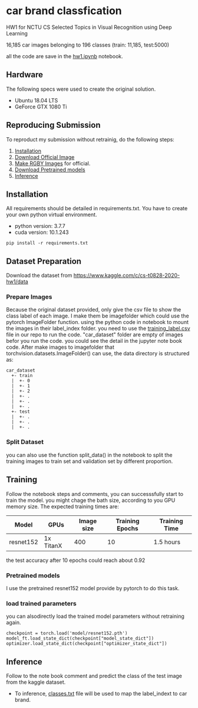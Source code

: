 # car brand classfication
HW1 for NCTU CS Selected Topics in Visual Recognition using Deep Learning

16,185 car images belonging to 196 classes (train: 11,185, test:5000)

all the code are save in the [hw1.ipynb](https://github.com/sweiichen/car-brand-classification/blob/main/hw1.ipynb) notebook.


## Hardware
The following specs were used to create the original solution.
- Ubuntu 18.04 LTS
- GeForce GTX 1080 Ti

## Reproducing Submission
To reproduct my submission without retrainig, do the following steps:
1. [Installation](#installation)
2. [Download Official Image](#download-official-image)
3. [Make RGBY Images](#make-rgby-images) for official.
4. [Download Pretrained models](#pretrained-models)
5. [Inference](#inference)

## Installation
All requirements should be detailed in  requirements.txt. 
You have to create your own python virtual environment.
- python version: 3.7.7 
- cuda version: 10.1.243

```
pip install -r requirements.txt
```

## Dataset Preparation
Download the dataset from https://www.kaggle.com/c/cs-t0828-2020-hw1/data


### Prepare Images
Because the original dataset provided, only give the csv file to show the class label of each image.
I make them be imagefolder which could use the pytorch ImageFolder function.
using the python code in notebook to mount the images in their label_index folder.
you need to use the [training_label.csv](https://github.com/sweiichen/car-brand-classification/blob/main/training_label.csv) file in our repo to run the code.
"car_dataset" folder are empty of images befor you run the code.
you could see the detail in the jupyter note book code.
After make images to imagefolder that torchvision.datasets.ImageFolder() can use, the data directory is structured as:
```
car_dataset
  +- train
  |  +- 0
  |  +- 1
  |  +- 2
  |  +- .
  |  +- .
  |  +- .
  +- test
  |  +- .
  |  +- .
  |  +- .

```




### Split Dataset
you can also use the function split_data() in the notebook to split the training images to train set and validation set by different proportion.



## Training
Follow the notebook steps and comments, you can successsfully start to train the model.
you might chage the bath size, according to you GPU memory size.
The expected training times are:

Model | GPUs | Image size | Training Epochs | Training Time
------------ | ------------- | ------------- | ------------- | -------------
resnet152 | 1x TitanX | 400 | 10 | 1.5 hours

the test accuracy after 10 epochs could reach about 0.92

### Pretrained models
I use the pretrained resnet152 model provide by pytorch to do this task.

### load trained parameters
you can alsodirectly load the trained model parameters without retraining again.
```python=
checkpoint = torch.load('model/resnet152.pth')
model_ft.load_state_dict(checkpoint["model_state_dict"])
optimizer.load_state_dict(checkpoint["optimizer_state_dict"])
```

## Inference
Follow to the note book comment and predict the class of the test image from the kaggle dataset. 
- To inference, [classes.txt](https://github.com/sweiichen/car-brand-classification/blob/main/classes.txt) file will be used to map the label_indext to car brand.



